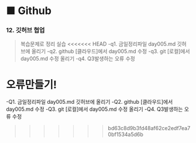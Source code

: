 # ■ Github
### 12. 깃허브 협업
> 복습문제로 정리
>실습
<<<<<<< HEAD
-q1. 금일정리파일 day005.md 깃허브에 올리기
-q2. github [클라우드]에서 day005.md 수정
-q3. git    [로컬]에서 day005.md 수정 올리기
-q4. Q3발생하는 오류 수정

오류만들기!  
=======
-Q1. 금일정리파일 day005.md 깃허브에 올리기
-Q2. github [클라우드]에서 day005.md 수정
-Q3. git    [로컬]에서 day005.md 수정 올리기
-Q4. Q3발생하는 오류 수정
>>>>>>> bd63c8d9b3fd48af62ce2edf7ea70bf1534a5d6b
